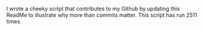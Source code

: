 I wrote a cheeky script that contributes to my Github by updating this ReadMe to illustrate why more than commits matter. This script has run 2511 times.